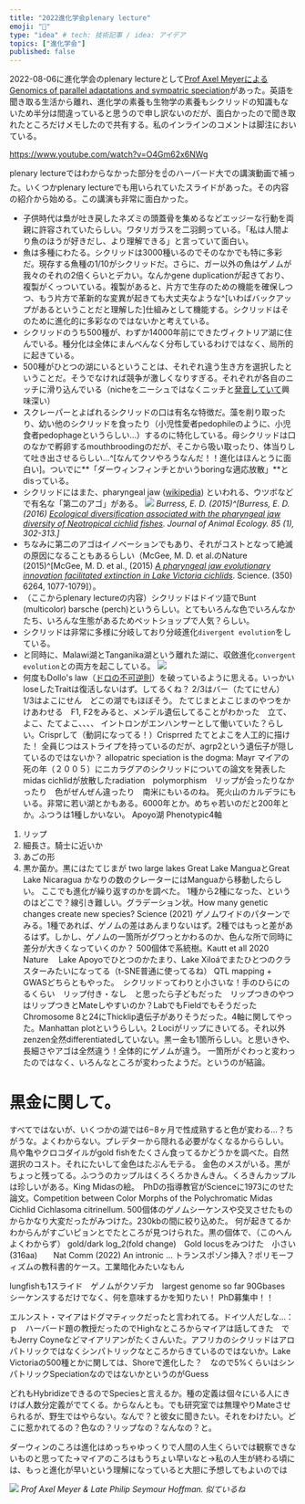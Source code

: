 ```yaml
---
title: "2022進化学会plenary lecture"
emoji: "🐠"
type: "idea" # tech: 技術記事 / idea: アイデア
topics: ["進化学会"]
published: false
---
```


2022-08-06に進化学会のplenary lectureとして[Prof Axel MeyerによるGenomics of parallel adaptations and sympatric speciation](http://www.saitou-naruya-laboratory.org/meetings/SESJ_2022_Numazu.html)があった。英語を聞き取る生活から離れ、進化学の素養も生物学の素養もシクリッドの知識もないため半分は間違っていると思うので申し訳ないのだが、面白かったので聞き取れたところだけメモしたので共有する。私のインラインのコメントは脚注においている。

https://www.youtube.com/watch?v=O4Gm62x6NWg

plenary lectureではわからなかった部分を☝のハーバード大での講演動画で補った。いくつかplenary lectureでも用いられていたスライドがあった。その内容の紹介から始める。この講演も非常に面白かった。

- 子供時代は梟が吐き戻したネズミの頭蓋骨を集めるなどエッジーな行動を両親に許容されていたらしい。ワタリガラスを二羽飼っている。「私は人間より魚のほうが好きだし、より理解できる」と言っていて面白い。
- 魚は多種にわたる。シクリッドは3000種いるのでそのなかでも特に多彩だ。現存する魚種の1/10がシクリッドだ。さらに、ガー以外の魚はゲノムが我々のそれの2倍くらいとデカい。なんかgene duplicationが起きており、複製がくっついている。複製があると、片方で生存のための機能を確保しつつ、もう片方で革新的な変異が起きても大丈夫なような^[いわばバックアップがあるということだと理解した]仕組みとして機能する。シクリッドはそのために進化的に多彩なのではないかと考えている。
- シクリッドのうち500種が、わずか14000年前にできたヴィクトリア湖に住んでいる。種分化は全体にまんべんなく分布しているわけではなく、局所的に起きている。
- 500種がひとつの湖にいるということは、それぞれ違う生き方を選択したということだ。そうでなければ競争が激しくなりすぎる。それぞれが各自のニッチに滑り込んでいる（nicheをニーシュではなくニッチと[発音していて](https://youtu.be/O4Gm62x6NWg?t=789)興味深い）
- スクレーパーとよばれるシクリッドの口は有名な特徴だ。藻を削り取ったり、幼い他のシクリッドを食ったり（小児性愛者pedophileのように、小児食者pedophageというらしい…）するのに特化している。母シクリッドは口のなかで孵卵するmouthbroodingのだが、そこから吸い取ったり、体当りして吐き出させるらしい…^[なんてクソやろうなんだ！！進化はほんとうに面白い]。ついでに**「ダーウィンフィンチとかいうboringな適応放散」**とdisっている。
- シクリッドにはまた、pharyngeal jaw ([wikipedia](https://en.wikipedia.org/wiki/Pharyngeal_jaw)) といわれる、ウツボなどで有名な「第二のアゴ」がある。
![](/images/axel-meyer-cichlid/pharyngeal-jaw-of-cichlid.jpg)
*Burress, E. D. (2015)^[Burress, E. D. (2016) [_Ecological diversification associated with the pharyngeal jaw diversity of Neotropical cichlid fishes_](https://besjournals.onlinelibrary.wiley.com/doi/10.1111/1365-2656.12457). Journal of Animal Ecology. 85 (1), 302-313.]*
- ちなみに第二のアゴはイノベーションでもあり、それがコストとなって絶滅の原因になることもあるらしい（McGee, M. D. et al.のNature (2015)^[McGee, M. D. et al., (2015) [_A pharyngeal jaw evolutionary innovation facilitated extinction in Lake Victoria cichlids_](https://www.science.org/doi/10.1126/science.aab0800). Science. (350) 6264, 1077-1079]）。
- （ここからplenary lectureの内容）シクリッドはドイツ語でBunt (multicolor) barsche (perch)というらしい。とてもいろんな色でいろんなかたち、いろんな生態があるためペットショップで人気？らしい。
- シクリッドは非常に多様に分岐しており分岐進化`divergent evolution`をしている。
- と同時に、Malawi湖とTanganika湖という離れた湖に、収斂進化`convergent evolution`との両方を起こしている。
![](/images/axel-meyer-cichlid/tanganyika-malawi.png)
- 何度もDollo's law（[ドロの不可逆則](https://ja.wikipedia.org/wiki/%E3%83%89%E3%83%AD%E3%81%AE%E4%B8%8D%E5%8F%AF%E9%80%86%E5%89%87)）を破っているように思える。いっかいloseしたTraitは復活しないはず。してるくね？
2/3はバー（たてにせん）　1/3はよこにせん　どこの湖でもほぼそう。
たてじまとよこじまのやつをかけあわせる　F1, F2をみると、メンデル遺伝してることがわかった　立て、よこ、たてよこ、、、、
イントロンがエンハンサーとして働いていた？らしい。Crisprして（動詞になってる！）Crisprred
たてとよこを人工的に描けた！
全員じつはストライプを持っているのだが、agrp2という遺伝子が隠しているのではないか？
allopatric speciation is the dogma: Mayr
マイアの死の年（２００５）にニカラグアのシクリッドについての論文を発表した
midas cichlidが放散したradiation　polymorphism　リップが会ったりなかったり　色がぜんぜん違ったり　南米にもいるのね。
死火山のカルデラにもいる。非常に若い湖とかもある。6000年とか。めちゃ若いのだと200年とか。ふつうは1種しかいない。
Apoyo湖
Phenotypic4軸
1. リップ
2. 細長さ。騎士に近いか
3. あごの形
4. 黒か菌か。黒にはたてじまが
two large lakes Great Lake ManguaとGreat Lake Nicaragua
かなりの数のクレーターにはManguaから移動したらしい。
ここでも進化が繰り返すのかを調べた。
1種から2種になった、というのはどこで？線引き難しい。グラデーション状。How many genetic changes create new species? Science (2021)
ゲノムワイドのパターンでみる。1種であれば、ゲノムの差はあんまりないはず。2種ではもっと差があるはず。しかし、ゲノムの一箇所がグワっとかわるのか、色んな所で同時に差分が大きくなっていくのか？
500個体で系統樹。Kautt et all 2020 Nature　
Lake Apoyoでひとつのかたまり、Lake Xiloáでまたひとつのクラスターみたいになってる（t-SNE普通に使ってるね）
QTL mapping + GWASどちらともやった。　シクリッドってわりと小さいな！手のひらにのるくらい　リップ付き・なし　と思ったら子どもだった　リップつきのやつはリップつきとMateしやすいのか？LabでもFieldでもそうだった
Chromosome 8と24にThicklip遺伝子がありそうだった。4軸に関してやった。Manhattan plotというらしい。2 Lociがリップにきいてる。それ以外zenzen全然differentiatedしていない。黒ー金も1箇所らしい。と思いきや、長細さやアゴは全然違う！全体的にゲノムが違う。
一箇所がぐわっと変わったのではなく、いろんなところが変わったようだ。というのが結論。

# 黒金に関して。

すべてではないが、いくつかの湖では6−8ヶ月で性成熟すると色が変わる…？ちがうな。よくわからない。プレデターから隠れる必要がなくなるかららしい。
鳥や亀やクロコダイルがgold fishをたくさん食ってるかどうかを調べた。自然選択のコスト。それにたいして金色はたぶんモテる。
金色のメスがいる。黒がちょっと残ってる。ふつうのカップルはくろくろかきんきん。くろきんカップルは珍しいがある。King Midasの絵。　PhDの指導教官がScienceに1973にのせた論文。Competition between Color Morphs of the Polychromatic Midas Cichlid Cichlasoma citrinellum.
500個体のゲノムシーケンスや交叉させたものからかなり大変だったがみつけた。230kbの間に絞り込めた。
何が起きてるかわからんがすごいピョンとでたところが見つけられた。黒の個体で、（このへんよくわからず）
gold/dark log_2(fold change)　Gold locusをみつけた　小さい(316aa)　　Nat Comm (2022) An intronic ...
トランスポゾン挿入？ポリモーフィズムの教科書的ケース。工業暗化みたいなもん

lungfishも1スライド　ゲノムがクソデカ　largest genome so far 90Gbases　シーケンスするだけでなく、何を意味するかを知りたい！
PhD募集中！！

エルンスト・マイアはドグマティックだったと言われてる。ドイツ人だしな…：ｐ　ハーバード題の教授だったのでHighなところからマイアは話してきた　でもJerry Coyneなどマイアリアンがたくさんいた。アフリカのシクリッドはアロパトリックではなくシンパトリックなところからきているのではないか。Lake Victoriaの500種とかに関しては、Shoreで進化した？　なので5%くらいはシンパトリックSpeciationなのではないかというのがGuess

どれもHybridizeできるのでSpeciesと言えるか。種の定義は個々にいる人にきけば人数分定義がでてくる。からなんとも。でも研究室では無理やりMateさせられるが、野生ではやらない。なんで？と彼女に聞きたい。それをわけたい。どこに惹かれてるの？色なの？リップなの？なんなの？と。

ダーウィンのころは進化はめっちゃゆっくりで人間の人生くらいでは観察できないものと思ってた→マイアのころはもうちょい早いなと→私の人生が終わる頃には、もっと進化が早いという理解になっていると大胆に予想してもよいのでは

![](/images/axel-meyer-cichlid/meyer-hoffman.png)
*Prof Axel Meyer & Late Philip Seymour Hoffman. 似ているね*
